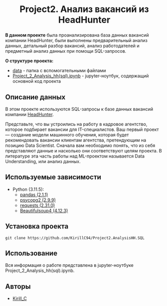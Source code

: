 # <center> Project2. Анализ вакансий из HeadHunter </center>

### 


**В данном проекте** была проанализирована база данных вакансий компании HeadHunter, были выполнены предварительный анализ данных, детальный разбор вакансий, анализ работодателей и предметный анализ данных при помощи SQL-запросов. 

**О структуре проекта:**
* [data](./data) - папка с вспомогательными файлами
* [Project_2_Analysis_hh(sql).ipynb](Project_2_Analysis_hh(sql).ipynb) - jupyter-ноутбук, содержащий основной код проекта


## Описание данных
В этом проекте используются SQL-запросы к базе данных вакансий компании [HeadHunter](https://www.hh.ru).


Представьте, что вы устроились на работу в кадровое агентство, которое подбирает вакансии для IT-специалистов. Ваш первый проект — создание модели машинного обучения, которая будет рекомендовать вакансии клиентам агентства, претендующим на позицию Data Scientist. Сначала вам необходимо понять, что из себя представляют данные и насколько они соответствуют целям проекта. В литературе эта часть работы над ML-проектом называется Data Understanding, или анализ данных.

## Используемые зависимости
* Python (3.11.5):
    * [pandas (2.1.1)](https://pandas.pydata.org)
    * [psycopg2 (2.9.9)](https://www.psycopg.org/)
    * [requests (2.31.0)](https://pypi.org/project/requests/)
    * [Beautifulsoup4 (4.12.3)](https://pypi.org/project/beautifulsoup4/)

## Установка проекта

```
git clone https://github.com/KirillC94/Project2.AnalysisHH.SQL
```

## Использование
Вся информация о работе представлена в jupyter-ноутбуке Project_2_Analysis_hh(sql).ipynb.

## Авторы

* [Kirill_C](https://t.me/kirill_c_94)
